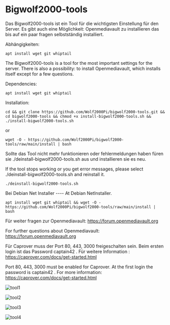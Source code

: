 # Bigwolf2000-tools

Das Bigwolf2000-tools ist ein Tool für die wichtigsten Einstellung für den Server.
Es gibt auch eine Möglichkeit: 
Openmediavault zu installieren das bis auf ein paar fragen selbstständig installiert.

Abhängigkeiten: 
``` 
apt install wget git whiptail
```

The Bigwolf2000-tools is a tool for the most important settings for the server.
There is also a possibility:
to install Openmediavault, which installs itself except for a few questions.

Dependencies: 
``` 
apt install wget git whiptail
```
Installation:
```
cd && git clone https://github.com/Wolf2000Pi/bigwolf2000-tools.git && cd bigwolf2000-tools && chmod +x install-bigwolf2000-tools.sh && ./install-bigwolf2000-tools.sh
```
or
```
wget -O - https://github.com/Wolf2000Pi/bigwolf2000-tools/raw/main/install | bash
```

Sollte das Tool nicht mehr funktionieren oder fehlermeldungen haben füren sie ./deinstall-bigwolf2000-tools.sh aus und installieren sie es neu.

If the tool stops working or you get error messages, please select ./deinstall-bigwolf2000-tools.sh and reinstall it.
```
./deinstall-bigwolf2000-tools.sh
```

Bei Debian Net Installer ---- At Debian NetInstaller.

```
apt install wget git whiptail && wget -O - https://github.com/Wolf2000Pi/bigwolf2000-tools/raw/main/install | bash
```
Für weiter fragen zur Openmediavault: https://forum.openmediavault.org

For further questions about Openmediavault: https://forum.openmediavault.org

Für Caprover muss der Port 80, 443, 3000 freigeschalten sein. Beim ersten login ist das Password captain42 . 
Für weitere Information : https://caprover.com/docs/get-started.html

Port 80, 443, 3000 must be enabled for Caprover. At the first login the password is captain42 .
For more information: https://caprover.com/docs/get-started.html

![tool1](https://user-images.githubusercontent.com/17816568/188281200-8337102b-3a96-400e-9cec-7989e609445f.JPG)

![tool2](https://user-images.githubusercontent.com/17816568/188281411-edc64f9c-e172-49a6-9c0f-ab2812dbef89.JPG)

![tool3](https://user-images.githubusercontent.com/17816568/188281412-c7f8eb3c-0900-4b5d-aa3d-6f6b620b9bb9.JPG)

![tool4](https://user-images.githubusercontent.com/17816568/188281413-5a932493-acca-4247-ab96-bbf1b28c1a06.JPG)


